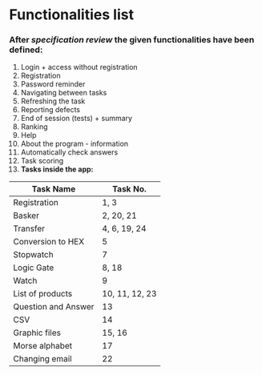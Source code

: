 # Functionalities list
### After _specification review_ the given functionalities have been defined:
1.	Login + access without registration
2.	Registration
3.	Password reminder
4.	Navigating between tasks
5.	Refreshing the task
6.	Reporting defects
7.	End of session (tests) + summary
8.	Ranking
9.	Help
10.	About the program - information
11.	Automatically check answers
12.	Task scoring
13.	**Tasks inside the app:**

| **Task Name**       | **Task No.**   |
|---------------------|----------------|
| Registration        | 1, 3           |
| Basker              | 2, 20, 21      |
| Transfer            | 4, 6, 19, 24   |
| Conversion to HEX   | 5              |
| Stopwatch           | 7              |
| Logic Gate          | 8, 18          |
| Watch               | 9              |
| List of products    | 10, 11, 12, 23 |
| Question and Answer | 13             |
| CSV                 | 14             |
| Graphic files       | 15, 16         |
| Morse alphabet      | 17             |
| Changing email      | 22             |

